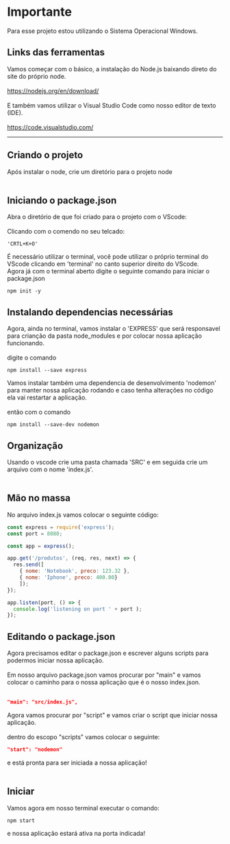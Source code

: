 ﻿# Importante
  Para esse projeto estou utilizando o Sistema Operacional Windows.
  
## Links das ferramentas
  Vamos começar com o básico, a instalação do Node.js baixando direto do site do próprio node. <br><br>
  <a>https://nodejs.org/en/download/</a><br><br>
  E também vamos utilizar o Visual Studio Code como nosso editor de texto (IDE). <br><br>
  <a>https://code.visualstudio.com/</a>
  <hr>

## Criando o projeto

 Após instalar o node, crie um diretório para o projeto node <br><br>

## Iniciando o package.json
  
  Abra o diretório de que foi criado para o projeto com o VScode:<br><br>
  Clicando com o comendo no seu telcado:
  ~~~
  'CRTL+K+O'
  ~~~
  É necessário utilizar o terminal, você pode utilizar o próprio terminal do VScode clicando em 'terminal' no canto superior direito do VScode.<br>
  Agora já com o terminal aberto digite o seguinte comando para iniciar o package.json
  ~~~
  npm init -y
  ~~~
## Instalando dependencias necessárias

  Agora, ainda no terminal, vamos instalar o 'EXPRESS' que será responsavel para crianção da pasta node_modules e por colocar nossa aplicação funcionando.<br><br>
  digite o comando
  ~~~
  npm install --save express
  ~~~
  Vamos instalar também uma dependencia de desenvolvimento 'nodemon' para manter nossa aplicação rodando e caso tenha alterações no código ela vai restartar a aplicação.<br><br>
  então com o comando
  ~~~
  npm install --save-dev nodemon
  ~~~
## Organização 
  Usando o vscode crie uma pasta chamada 'SRC' e em seguida crie um arquivo com o nome 'index.js'.
  <br><br>

## Mão no massa
  
  No arquivo index.js vamos colocar o seguinte código:
  ~~~JavaScript
  const express = require('express');
  const port = 8080;

  const app = express();

  app.get('/produtos', (req, res, next) => {
    res.send([
      { nome: 'Notebook', preco: 123.32 },
      { nome: 'Iphone', preco: 400.00}
      ]);
  });

  app.listen(port, () => {
    console.log('listening on port ' + port );
  });

  ~~~

## Editando o package.json
  Agora precisamos editar o package.json e escrever alguns scripts para podermos iniciar nossa aplicação.<br><br>
  Em nosso arquivo package.json vamos procurar por "main" e vamos colocar o caminho para o nossa aplicação que é o nosso index.json. <br><br>
  ~~~json
  "main": "src/index.js", 
  ~~~
  Agora vamos procurar por "script" e vamos criar o script que iniciar nossa aplicação. <br><br>
  dentro do escopo "scripts" vamos colocar o seguinte:
  ~~~json
  "start": "nodemon"
  ~~~
  e está pronta para ser iniciada a nossa aplicação!<br><br>

## Iniciar 
  Vamos agora em nosso terminal executar o comando:
  ~~~
  npm start
  ~~~
  e nossa aplicação estará ativa na porta indicada!


  
